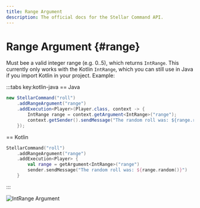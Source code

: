 ```yaml
---
title: Range Argument
description: The official docs for the Stellar Command API.
---
```


# Range Argument {#range}

Must bee a valid integer range (e.g. 0..5), which returns `IntRange`. This currently only works with the Kotlin `IntRange`, which you can still use in Java if you import Kotlin in your project. Example:

:::tabs key:kotlin-java
== Java
```Java
new StellarCommand("roll")
    .addRangeArgument("range")
    .addExecution<Player>(Player.class, context -> {
        IntRange range = context.getArgument<IntRange>("range");
        context.getSender().sendMessage("The random roll was: ${range.random()}");
    });
```
== Kotlin
```Kotlin
StellarCommand("roll")
    .addRangeArgument("range")
    .addExecution<Player> {
        val range = getArgument<IntRange>("range")
        sender.sendMessage("The random roll was: ${range.random()}")
    }
```
:::

![IntRange Argument](https://cdn.lutto.dev/stellar/gifs/math/int_range.gif)